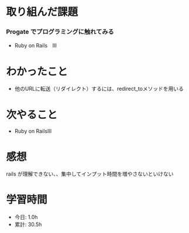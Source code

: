 # 取り組んだ課題
### Progate でプログラミングに触れてみる
* Ruby on Rails　Ⅲ
# わかったこと
* 他のURLに転送（リダイレクト）するには、redirect_toメソッドを用いる
# 次やること
* Ruby on RailsⅢ
# 感想
rails が理解できない、、集中してインプット時間を増やさないといけない
# 学習時間
* 今日: 1.0h
* 累計: 30.5h
